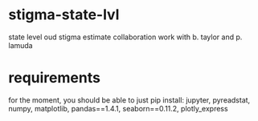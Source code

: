# stigma-state-lvl
state level oud stigma estimate collaboration work with b. taylor and p. lamuda

# requirements
for the moment, you should be able to just pip install: jupyter, pyreadstat, numpy, matplotlib, pandas==1.4.1, seaborn==0.11.2, plotly_express
